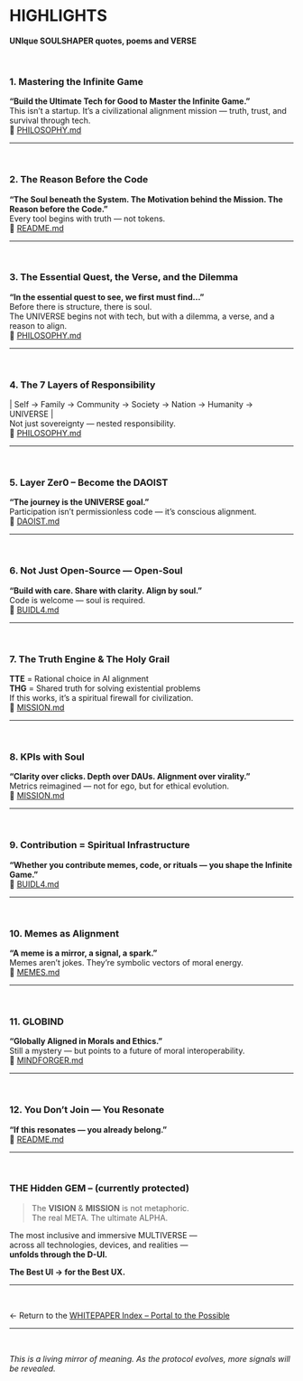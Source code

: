 # HIGHLIGHTS  
**UNIque SOULSHAPER quotes, poems and VERSE**

<br>

### 1. Mastering the Infinite Game  
**“Build the Ultimate Tech for Good to Master the Infinite Game.”**  
This isn’t a startup. It’s a civilizational alignment mission — truth, trust, and survival through tech.  
📍 [PHILOSOPHY.md](PHILOSOPHY.md)

---  
<br>

### 2. The Reason Before the Code  
**“The Soul beneath the System. The Motivation behind the Mission. The Reason before the Code.”**  
Every tool begins with truth — not tokens.  
📍 [README.md](../README.md)

---  
<br>

### 3. The Essential Quest, the Verse, and the Dilemma  
**“In the essential quest to see, we first must find…”**  
Before there is structure, there is soul.  
The UNIVERSE begins not with tech, but with a dilemma, a verse, and a reason to align.  
📍 [PHILOSOPHY.md](PHILOSOPHY.md)

---  
<br>

### 4. The 7 Layers of Responsibility  
| Self → Family → Community → Society → Nation → Humanity → UNIVERSE |  
Not just sovereignty — nested responsibility.  
📍 [PHILOSOPHY.md](PHILOSOPHY.md)

---  
<br>

### 5. Layer Zer0 – Become the DAOIST  
**“The journey is the UNIVERSE goal.”**  
Participation isn’t permissionless code — it’s conscious alignment.  
📍 [DAOIST.md](../0%20DAO%20-%20Layer%20Zero/DAOIST.md)

---  
<br>

### 6. Not Just Open-Source — Open-Soul  
**“Build with care. Share with clarity. Align by soul.”**  
Code is welcome — soul is required.  
📍 [BUIDL4.md](BUIDL4.md)

---  
<br>

### 7. The Truth Engine & The Holy Grail  
**TTE** = Rational choice in AI alignment  
**THG** = Shared truth for solving existential problems  
If this works, it’s a spiritual firewall for civilization.  
📍 [MISSION.md](MISSION.md)

---  
<br>

### 8. KPIs with Soul  
**“Clarity over clicks. Depth over DAUs. Alignment over virality.”**  
Metrics reimagined — not for ego, but for ethical evolution.  
📍 [MISSION.md](MISSION.md)

---  
<br>

### 9. Contribution = Spiritual Infrastructure  
**“Whether you contribute memes, code, or rituals — you shape the Infinite Game.”**  
📍 [BUIDL4.md](BUIDL4.md)

---  
<br>

### 10. Memes as Alignment  
**“A meme is a mirror, a signal, a spark.”**  
Memes aren’t jokes. They’re symbolic vectors of moral energy.  
📍 [MEMES.md](../1%20MEMES/MEMES.md)

---  
<br>

### 11. GLOBIND  
**“Globally Aligned in Morals and Ethics.”**  
Still a mystery — but points to a future of moral interoperability.  
📍 [MINDFORGER.md](../2%20MINDFORGER/MINDFORGER.md)

---  
<br>

### 12. You Don’t Join — You Resonate  
**“If this resonates — you already belong.”**  
📍 [README.md](../README.md)

---  
<br>

### THE Hidden GEM – (currently protected)  
>The **VISION** & **MISSION** is not metaphoric.  
>The real META. The ultimate ALPHA.  

The most inclusive and immersive MULTIVERSE —  
across all technologies, devices, and realities —  
**unfolds through the D-UI.**

**The Best UI → for the Best UX.**

---  
<br>

← Return to the [WHITEPAPER Index – Portal to the Possible](../README.md#portal)

---  
<br>

_This is a living mirror of meaning. As the protocol evolves, more signals will be revealed._
